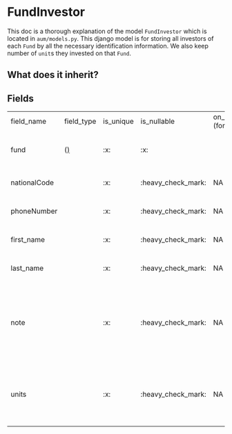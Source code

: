 # FundInvestor

This doc is a thorough explanation of the model `FundInvestor` which is located in `aum/models.py`.
This django model is for storing all investors of each `Fund` by all the necessary identification information. We also keep
number of `unit`s they invested on that `Fund`.

## What does it inherit?

<include from="repeatable-texts.topic" element-id="django-models.desc"></include>

## Fields

<table>
    <tr>
        <td>field_name</td>
        <td>field_type</td>
        <td>is_unique</td>
        <td>is_nullable</td>
        <td>on_delete (for <include from="third-party-libraries-links.topic" element-id="django-models.foreign-key"/>)</td>
        <td>description</td>
    </tr>
    <tr>
        <td>fund</td>
        <td><include from="third-party-libraries-links.topic" element-id="django-models.foreign-key"/>
            (<a href="fund-model.md"/>)</td>
        <td>:x:</td>
        <td>:x:</td>
        <td><include from="third-party-libraries-links.topic" element-id="django-models.cascade"/></td>
        <td>The `Fund` which this investor has invested on.</td>
    </tr>
    <tr>
        <td>nationalCode</td>
        <td><include from="third-party-libraries-links.topic" element-id="django-models.char-field"/></td>
        <td>:x:</td>
        <td>:heavy_check_mark:</td>
        <td>NA</td>
        <td>The national code of the investor.</td>
    </tr>
    <tr>
        <td>phoneNumber</td>
        <td><include from="third-party-libraries-links.topic" element-id="django-models.char-field"/></td>
        <td>:x:</td>
        <td>:heavy_check_mark:</td>
        <td>NA</td>
        <td>The phone number of the investor.</td>
    </tr>
    <tr>
        <td>first_name</td>
        <td><include from="third-party-libraries-links.topic" element-id="django-models.char-field"/></td>
        <td>:x:</td>
        <td>:heavy_check_mark:</td>
        <td>NA</td>
        <td>The first name of the investor.</td>
    </tr>
    <tr>
        <td>last_name</td>
        <td><include from="third-party-libraries-links.topic" element-id="django-models.char-field"/></td>
        <td>:x:</td>
        <td>:heavy_check_mark:</td>
        <td>NA</td>
        <td>The last name of the investor.</td>
    </tr>
    <tr>
        <td>note</td>
        <td><include from="third-party-libraries-links.topic" element-id="django-models.char-field"/></td>
        <td>:x:</td>
        <td>:heavy_check_mark:</td>
        <td>NA</td>
        <td>Any additional note on this investment should be written in this field. Mainly filled inside django-admin.</td>
    </tr>
    <tr>
        <td>units</td>
        <td><include from="third-party-libraries-links.topic" element-id="django-models.float-field"/></td>
        <td>:x:</td>
        <td>:heavy_check_mark:</td>
        <td>NA</td>
        <td>Number of units this investor has invested on the corresponding `Fund`.</td>
    </tr>
</table>
